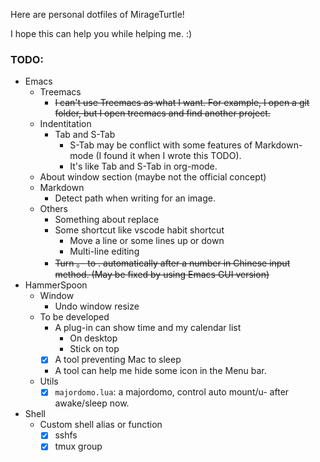 Here are personal dotfiles of MirageTurtle!

I hope this can help you while helping me. :)

### TODO:

+ Emacs
  + Treemacs
	+ ~~I can't use Treemacs as what I want. For example, I open a git folder, but I open treemacs and find another project.~~
  + Indentitation
    + Tab and S-Tab
	  + S-Tab may be conflict with some features of Markdown-mode (I found it when I wrote this TODO).
	  + It's like Tab and S-Tab in org-mode.
  + About window section (maybe not the official concept)
  + Markdown
    + Detect path when writing for an image.
  + Others
	+ Something about replace
	+ Some shortcut like vscode habit shortcut
	  + Move a line or some lines up or down
	  + Multi-line editing
	+ ~~Turn 。 to . automatically after a number in Chinese input method. (May be fixed by using Emacs GUI version)~~
+ HammerSpoon
  + Window
	+ Undo window resize
  + To be developed
	+ A plug-in can show time and my calendar list
	  + On desktop
	  + Stick on top
    + [x] A tool preventing Mac to sleep
	+ A tool can help me hide some icon in the Menu bar.
  + Utils
    + [x] `majordomo.lua`: a majordomo, control auto mount/u- after awake/sleep now.
+ Shell
  + Custom shell alias or function
	+ [x] sshfs
	+ [x] tmux group
